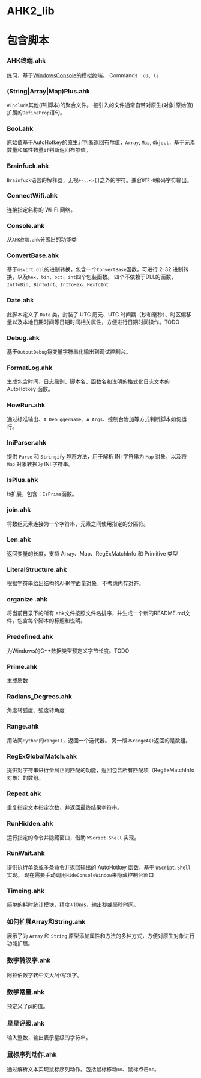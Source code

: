 # AHK2_lib

# 包含脚本
### AHK终端.ahk
练习，基于[WindowsConsole](https://learn.microsoft.com/zh-cn/windows/console/)的模拟终端。
Commands：`cd`、`ls`

### (String|Array|Map)Plus.ahk
`#Include`其他(库|脚本)的聚合文件。
被引入的文件通常自带对原生(对象|原始值)扩展的`DefineProp`语句。

### Bool.ahk
原始值基于AutoHotkey的原生`if`判断返回布尔值，`Array`, `Map`, `Object`，基于元素数量和属性数量`if`判断返回布尔值。

### Brainfuck.ahk
`Brainfuck`语言的解释器，无视`+-,.<>[]`之外的字符。兼容`UTF-8`编码字符输出。

### ConnectWifi.ahk
连接指定名称的 Wi-Fi 网络。

### Console.ahk
从`AHK终端.ahk`分离出的功能类

### ConvertBase.ahk
基于`msvcrt.dll`的进制转换，包含一个`ConvertBase`函数，可进行 2-32 进制转换，以及`hex`、`bin`、`oct`、`int`四个包装函数。
四个不依赖于DLL的函数，`IntToBin`、`BinToInt`、`IntToHex`、`HexToInt`

### Date.ahk
此脚本定义了 `Date` 类，封装了 UTC 历元、UTC 时间戳（秒和毫秒）、时区偏移量以及本地日期时间等日期时间相关属性，方便进行日期时间操作。TODO

### Debug.ahk
基于`OutputDebug`将变量字符串化输出到调试控制台。

### FormatLog.ahk
生成包含时间、日志级别、脚本名、函数名和说明的格式化日志文本的 AutoHotkey 函数。

### HowRun.ahk
通过标准输出、`A_DebuggerName`、`A_Args`、控制台附加等方式判断脚本如何运行。

### IniParser.ahk
提供 `Parse` 和 `Stringify` 静态方法，用于解析 INI 字符串为 `Map` 对象，以及将 `Map` 对象转换为 INI 字符串。

### IsPlus.ahk
Is扩展，包含：`IsPrime`函数。

### join.ahk
将数组元素连接为一个字符串，元素之间使用指定的分隔符。

### Len.ahk
返回变量的长度，支持 Array、Map、RegExMatchInfo 和 Primitive 类型

### LiteralStructure.ahk
根据字符串给出结构的AHK字面量对象，不考虑内存对齐。

### organize .ahk
将当前目录下的所有.ahk文件按照文件名排序，并生成一个新的README.md文件，包含每个脚本的标题和说明。

### Predefined.ahk
为Windows的C++数据类型预定义字节长度。TODO

### Prime.ahk
生成质数

### Radians_Degrees.ahk
角度转弧度、弧度转角度

### Range.ahk
用法同`Python`的`range()`，返回一个迭代器。
另一版本`rangeA()`返回的是数组。

### RegExGlobalMatch.ahk
提供对字符串进行全局正则匹配的功能，返回包含所有匹配项（RegExMatchInfo 对象）的数组。

### Repeat.ahk
重复指定文本指定次数，并返回最终结果字符串。

### RunHidden.ahk
运行指定的命令并隐藏窗口，借助 `WScript.Shell` 实现。

### RunWait.ahk
提供执行单条或多条命令并返回输出的 AutoHotkey 函数，基于 `WScript.Shell` 实现。
现在需要手动调用`HideConsoleWindow`来隐藏控制台窗口

### Timeing.ahk
简单的耗时统计模块，精度±10ms，输出秒或毫秒时间。

### 如何扩展Array和String.ahk
展示了为 `Array` 和 `String` 原型添加属性和方法的多种方式，方便对原生对象进行功能扩展。

### 数字转汉字.ahk
阿拉伯数字转中文大/小写汉字。

### 数学常量.ahk
预定义了pi的值。

### 星星评级.ahk
输入整数，输出表示星级的字符串。

### 鼠标序列动作.ahk
通过解析文本实现鼠标序列动作。包括鼠标移动`mm`、鼠标点击`mc`。

